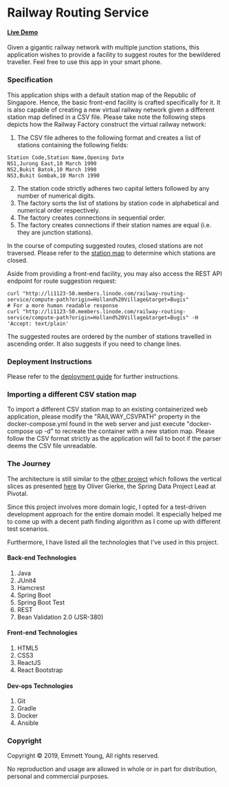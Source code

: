 Railway Routing Service
========================
#### [Live Demo](http://li1473-177.members.linode.com)

Given a gigantic railway network with multiple junction stations, this application wishes to provide a facility to 
suggest routes for the bewildered traveller. Feel free to use this app in your smart phone.

### Specification 
This application ships with a default station map of the Republic of Singapore. Hence, the basic front-end facility is 
crafted specifically for it. It is also capable of creating a new virtual railway network given a different station map
defined in a CSV file. Please take note the following steps depicts how the Railway Factory construct the virtual
railway network:

  1. The CSV file adheres to the following format and creates a list of stations containing the following fields:

    Station Code,Station Name,Opening Date
    NS1,Jurong East,10 March 1990
    NS2,Bukit Batok,10 March 1990
    NS3,Bukit Gombak,10 March 1990
    
  2. The station code strictly adheres two capital letters followed by any number of numerical digits.
  3. The factory sorts the list of stations by station code in alphabetical and numerical order respectively.
  4. The factory creates connections in sequential order.
  5. The factory creates connections if their station names are equal (i.e. they are junction stations).

In the course of computing suggested routes, closed stations are not traversed. 
Please refer to the [station map](https://github.com/mettyoung/railway-routing-service/blob/master/backend/src/main/resources/StationMap.csv)
to determine which stations are closed.

Aside from providing a front-end facility, you may also access the REST API endpoint for route suggestion request:

    curl "http://li1123-50.members.linode.com/railway-routing-service/compute-path?origin=Holland%20Village&target=Bugis"
    # For a more human readable response
    curl "http://li1123-50.members.linode.com/railway-routing-service/compute-path?origin=Holland%20Village&target=Bugis" -H 'Accept: text/plain'

The suggested routes are ordered by the number of stations travelled in ascending order. It also suggests if you
need to change lines. 

### Deployment Instructions
Please refer to the [deployment guide](https://github.com/mettyoung/railway-routing-service/blob/master/devops/deployment_guide.md)
for further instructions.

### Importing a different CSV station map
To import a different CSV station map to an existing containerized web application, please modify the "RAILWAY_CSVPATH"
property in the docker-compose.yml found in the web server and just execute "docker-compose up -d" to recreate the
container with a new station map. Please follow the CSV format strictly as the application will fail to boot if the
parser deems the CSV file unreadable.

### The Journey

The architecture is still similar to the [other project](https://github.com/mettyoung/shop-management) which follows 
the vertical slices as presented [here](http://olivergierke.de/2013/01/whoops-where-did-my-architecture-go/) by Oliver 
Gierke, the Spring Data Project Lead at Pivotal.

Since this project involves more domain logic, I opted for a test-driven development approach for the entire domain 
model. It especially helped me to come up with a decent path finding algorithm as I come up with different test 
scenarios.

Furthermore, I have listed all the technologies that I've used in this project.

#### Back-end Technologies

1. Java
2. JUnit4
3. Hamcrest
4. Spring Boot
5. Spring Boot Test
6. REST
7. Bean Validation 2.0 (JSR-380)

#### Front-end Technologies
1. HTML5
2. CSS3
3. ReactJS
4. React Bootstrap

#### Dev-ops Technologies
1. Git
2. Gradle
3. Docker
4. Ansible

### Copyright
Copyright © 2019, Emmett Young, All rights reserved.

No reproduction and usage are allowed in whole or in part for distribution, personal and commercial purposes.